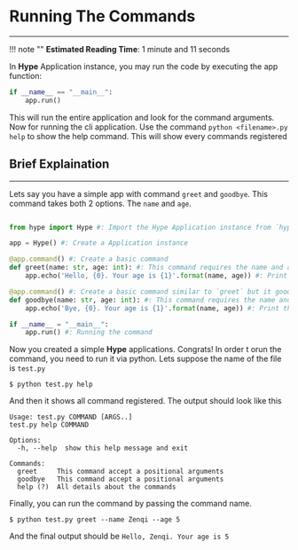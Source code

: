 
# Running The Commands
---

!!! note ""
    **Estimated Reading Time**: 1 minute and 11 seconds

In **Hype** Application instance, you may run the code by executing the app function:
```py
if __name__ == "__main__":
    app.run()
```
This will run the entire application and look for the command arguments.
Now for running the cli application. Use the command `python <filename>.py help`
to show the help command. This will show every commands registered

## Brief Explaination
---

Lets say you have a simple app with command `greet` and `goodbye`. This command takes both 2
options. The `name` and `age`.

```py

from hype import Hype #: Import the Hype Application instance from `hype.app`

app = Hype() #: Create a Application instance

@app.command() #: Create a basic command
def greet(name: str, age: int): #: This command requires the name and age.
    app.echo('Hello, {0}. Your age is {1}'.format(name, age)) #: Print the output

@app.command() #: Create a basic command similar to `greet` but it goodbye the user
def goodbye(name: str, age: int): #: This command requires the name and age.
    app.echo('Bye, {0}. Your age is {1}'.format(name, age)) #: Print the output

if __name__ = "__main__":
    app.run() #: Running the command

```

Now you created a simple **Hype** applications. Congrats!
In order t orun the command, you need to run it via python. Lets suppose the
name of the file is `test.py`

```console
$ python test.py help
```

And then it shows all command registered. The output should look like this
```console
Usage: test.py COMMAND [ARGS..]
test.py help COMMAND

Options:
  -h, --help  show this help message and exit

Commands:
  greet     This command accept a positional arguments
  goodbye   This command accept a positional arguments
  help (?)  All details about the commands
```

Finally, you can run the command by passing the command name.
```console
$ python test.py greet --name Zenqi --age 5
```
And the final output should be 
`Hello, Zenqi. Your age is 5`

